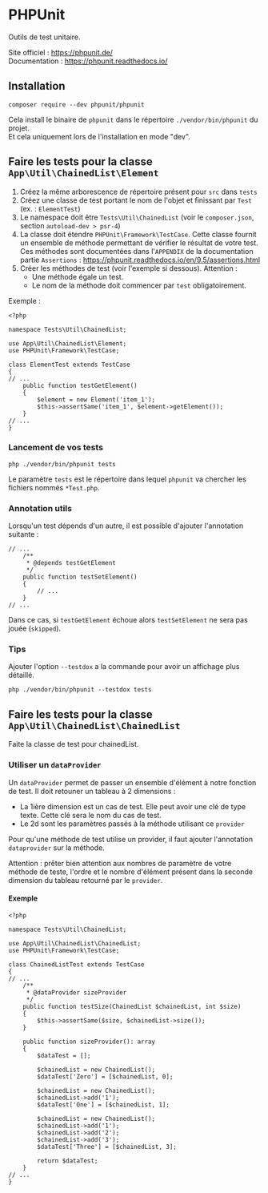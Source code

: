 PHPUnit
=======

Outils de test unitaire.

Site officiel : https://phpunit.de/  
Documentation : https://phpunit.readthedocs.io/

## Installation

```shell
composer require --dev phpunit/phpunit 
```

Cela install le binaire de `phpunit` dans le répertoire `./vendor/bin/phpunit` du projet.  
Et cela uniquement lors de l'installation en mode "dev".

## Faire les tests pour la classe `App\Util\ChainedList\Element`

1. Créez la même arborescence de répertoire présent pour `src` dans `tests`
2. Créez une classe de test portant le nom de l'objet et finissant par `Test` (ex. : `ElementTest`)
3. Le namespace doit être `Tests\Util\ChainedList` (voir le `composer.json`, section `autoload-dev > psr-4`)
4. La classe doit étendre `PHPUnit\Framework\TestCase`. Cette classe fournit un ensemble de méthode permettant de vérifier le résultat de votre test.  
Ces méthodes sont documentées dans l'`APPENDIX` de la documentation partie `Assertions` : https://phpunit.readthedocs.io/en/9.5/assertions.html  
5. Créer les méthodes de test (voir l'exemple si dessous). Attention :
     - Une méthode égale un test.
     - Le nom de la méthode doit commencer par `test` obligatoirement.

Exemple : 
```injectablephp
<?php

namespace Tests\Util\ChainedList;

use App\Util\ChainedList\Element;
use PHPUnit\Framework\TestCase;

class ElementTest extends TestCase
{
// ...
    public function testGetElement()
    {
        $element = new Element('item_1');
        $this->assertSame('item_1', $element->getElement());
    }
// ...
}
```

### Lancement de vos tests

```shell
php ./vendor/bin/phpunit tests
```

Le paramètre `tests` est le répertoire dans lequel `phpunit` va chercher les fichiers nommés `*Test.php`.

### Annotation utils

Lorsqu'un test dépends d'un autre, il est possible d'ajouter l'annotation suitante :

```injectablephp
// ...
    /**
     * @depends testGetElement
     */
    public function testSetElement()
    {
        // ...
    }
// ...
```

Dans ce cas, si `testGetElement` échoue alors `testSetElement` ne sera pas jouée (`skipped`).

### Tips

Ajouter l'option `--testdox` a la commande pour avoir un affichage plus détaillé.
```shell
php ./vendor/bin/phpunit --testdox tests
```

## Faire les tests pour la classe `App\Util\ChainedList\ChainedList`

Faite la classe de test pour chainedList.

### Utiliser un `dataProvider`

Un `dataProvider` permet de passer un ensemble d'élément à notre fonction de test. Il doit retouner un tableau à 2 dimensions :
   - La 1ière dimension est un cas de test. Elle peut avoir une clé de type texte. Cette clé sera le nom du cas de test.
   - Le 2d sont les paramètres passés à la méthode utilisant ce `provider`

Pour qu'une méthode de test utilise un provider, il faut ajouter l'annotation `dataprovider` sur la méthode.

Attention : prêter bien attention aux nombres de paramètre de votre méthode de teste, l'ordre et le nombre d'élément présent dans la seconde dimension du tableau retourné par le `provider`.

#### Exemple

```injectablephp
<?php

namespace Tests\Util\ChainedList;

use App\Util\ChainedList\ChainedList;
use PHPUnit\Framework\TestCase;

class ChainedListTest extends TestCase
{
// ...
    /**
     * @dataProvider sizeProvider
     */
    public function testSize(ChainedList $chainedList, int $size)
    {
        $this->assertSame($size, $chainedList->size());
    }

    public function sizeProvider(): array
    {
        $dataTest = [];

        $chainedList = new ChainedList();
        $dataTest['Zero'] = [$chainedList, 0];

        $chainedList = new ChainedList();
        $chainedList->add('1');
        $dataTest['One'] = [$chainedList, 1];

        $chainedList = new ChainedList();
        $chainedList->add('1');
        $chainedList->add('2');
        $chainedList->add('3');
        $dataTest['Three'] = [$chainedList, 3];

        return $dataTest;
    }
// ...
}
```